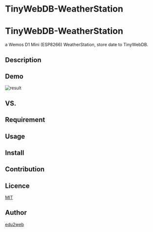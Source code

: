 # TinyWebDB-WeatherStation

TinyWebDB-WeatherStation
========================

a Wemos D1 Mini (ESP8266) WeatherStation, store date to TinyWebDB.

## Description

## Demo

![result](https://github.com/edu2web/TinyWebDB-WeatherStation/blob/master/TinyWebDB-WeatherStation.jpg)

## VS. 

## Requirement

## Usage

## Install

## Contribution

## Licence

[MIT](https://github.com/edu2web/tool/blob/master/LICENCE)

## Author

[edu2web](https://github.com/edu2web)


